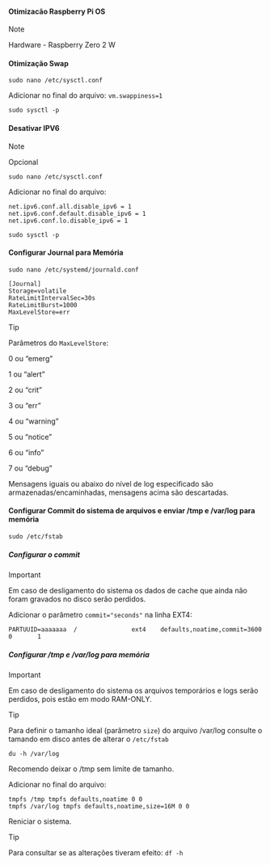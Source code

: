 #### Otimizacão Raspberry Pi OS 

>[!NOTE]
>Hardware - Raspberry Zero 2 W

#### Otimização Swap

```
sudo nano /etc/sysctl.conf
```

Adicionar no final do arquivo:  ```vm.swappiness=1```

```
sudo sysctl -p
```

#### Desativar IPV6
>[!NOTE]
>Opcional

```
sudo nano /etc/sysctl.conf
```

Adicionar no final do arquivo:
```
net.ipv6.conf.all.disable_ipv6 = 1
net.ipv6.conf.default.disable_ipv6 = 1
net.ipv6.conf.lo.disable_ipv6 = 1
```

```
sudo sysctl -p
```

#### Configurar Journal para Memória

```
sudo nano /etc/systemd/journald.conf
```
```
[Journal]
Storage=volatile
RateLimitIntervalSec=30s
RateLimitBurst=1000
MaxLevelStore=err
```
>[!TIP]
> Parâmetros do ``` MaxLevelStore ```:
>
>    0 ou “emerg”
>
>    1 ou “alert”
>
>    2 ou “crit”
>
>    3 ou “err”
>
>    4 ou “warning”
>
>    5 ou “notice”
>
>    6 ou “info”
>
>    7 ou “debug”
>
> Mensagens iguais ou abaixo do nível de log especificado são armazenadas/encaminhadas, mensagens acima são descartadas.

#### Configurar Commit do sistema de arquivos e enviar /tmp e /var/log para memória

```
sudo /etc/fstab
```
##### Configurar o commit

>[!IMPORTANT]
> Em caso de desligamento do sistema os dados de cache que ainda não foram gravados no disco serão perdidos.

Adicionar o parâmetro ```commit="seconds"``` na linha EXT4:

```PARTUUID=aaaaaaa  /               ext4    defaults,noatime,commit=3600  0       1```

##### Configurar /tmp e /var/log para memória

>[!IMPORTANT]
> Em caso de desligamento do sistema os arquivos temporários e logs serão perdidos, pois estão em modo RAM-ONLY.

>[!TIP]
> Para definir o tamanho ideal (parâmetro ```size```) do arquivo /var/log consulte o tamando em disco antes de alterar o ```/etc/fstab```
>
>```du -h /var/log```
>
> Recomendo deixar o /tmp sem limite de tamanho.

Adicionar no final do arquivo:

```
tmpfs /tmp tmpfs defaults,noatime 0 0
tmpfs /var/log tmpfs defaults,noatime,size=16M 0 0
```
Reniciar o sistema.

>[!TIP]
> Para consultar se as alterações tiveram efeito: ```df -h```






